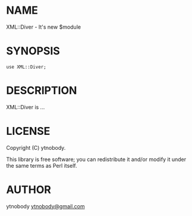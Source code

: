 # NAME

XML::Diver - It's new $module

# SYNOPSIS

    use XML::Diver;

# DESCRIPTION

XML::Diver is ...

# LICENSE

Copyright (C) ytnobody.

This library is free software; you can redistribute it and/or modify
it under the same terms as Perl itself.

# AUTHOR

ytnobody <ytnobody@gmail.com>
